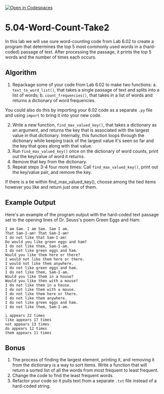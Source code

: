 [![Open in Codespaces](https://classroom.github.com/assets/launch-codespace-2972f46106e565e64193e422d61a12cf1da4916b45550586e14ef0a7c637dd04.svg)](https://classroom.github.com/open-in-codespaces?assignment_repo_id=18676314)
# 5.04-Word-Count-Take2

In this lab we will use oure word-counting code from Lab 6.02 to create a program that determines the top 5 most commonly used words in a (hard-coded) passage of text. After processing the passage, it prints the top 5 words and the number of times each occurs.

## Algorithm

1. Repackage some of your code from Lab 6.02 to make two functions:
  a. `text_to_word_list()`, that takes a single passage of text and splits into a list of words;
  b. `count_frequencies()`, that takes in a list of  words and returns a dictionary of word frequencies.

You could also do this by importing your 6.02 code as a separate `.py` file and using `import` to bring it into your new code.

2. Write a new function, `find_max_valued_key()`, that takes a dictionary as an argument, and returns the key that is associated with the largest
value in that dictionary. Internally, this function loops through the dictionary while keeping track of the largest value it's seen so far and
the key that goes along with that value.
3. Run `find_max_valued_key()` once on the dictionary of word counts, print out the key/value of word it returns.
4. Remove that key from the dictionary.
5. Repeat steps 3-4 four more times: Call `find_max_valued_key()`, print out the key/value pair, and remove the key.

If there is a tie within find_max_valued_key(), choose among the tied items however you like and return just one of them.

## Example Output

Here's an example of the program output with the hard-coded text passage set to the opening lines of Dr. Seuss's poem Green Eggs and Ham:
```
I am Sam. I am Sam. Sam I am.
That Sam-I-am! That Sam-I-am!
I do not like that Sam-I-am!
Do would you like green eggs and ham?
I do not like them, Sam-I-am.
I do not like green eggs and ham.
Would you like them here or there?
I would not like them here or there.
I would not like them anywhere.
I do not like green eggs and ham.
I do not like them, Sam-I-am.
Would you like them in a house?
Would you like then with a mouse?
I do not like them in a house.
I do not like them with a mouse.
I do not like them here or there.
I do not like them anywhere.
I do not like green eggs and ham.
I do not like them, Sam-I-am.
```

```
i appears 22 times
like appears 17 times
not appears 13 times
do appears 12 times
them appears 11 times
```

## Bonus
1. The process of finding the largest element, printing it, and removing it from the dictionary is a way to sort items. Write a function that will return a sorted list of all the words from most frequent to least frequent.
2. Change the code to find the least frequent words.
3. Refactor your code so it pulls text from a separate `.txt` file instead of a hard-coded string.

